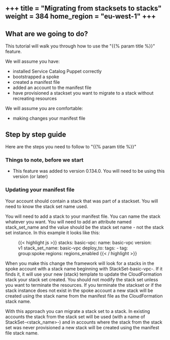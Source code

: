 +++
title = "Migrating from stacksets to stacks"
weight = 384
home_region = "eu-west-1"
+++
---

## What are we going to do?

This tutorial will walk you through how to use the "{{% param title %}}" feature.

We will assume you have:
 
 - installed Service Catalog Puppet correctly
 - bootstrapped a spoke
 - created a manifest file
 - added an account to the manifest file
 - have provisioned a stackset you want to migrate to a stack without recreating resources

We will assume you are comfortable:
 - making changes your manifest file
 

## Step by step guide

Here are the steps you need to follow to "{{% param title %}}"

### Things to note, before we start

- This feature was added to version 0.134.0.  You will need to be using this version (or later)

### Updating your manifest file

Your account should contain a stack that was part of a stackset.  You will need to know the stack set name used.

You will need to add a stack to your manifest file. You can name the stack whatever you want. You will need to add an 
attribute named stack_set_name and the value should be the stack set name - not the stack set instance.  In this example 
it looks like this:

 <figure>
  {{< highlight js >}}
stacks:
  basic-vpc:
    name: basic-vpc
    version: v1
    stack_set_name: basic-vpc
    deploy_to:
      tags:
        - tag: group:spoke
          regions: regions_enabled
  {{< / highlight >}}
 </figure>

When you make this change the framework will look for a stacks in the spoke account with a stack name beginning with 
StackSet-basic-vpc-.  If it finds it, it will use your new (stack) template to update the CloudFormation stack your 
stack set created.  You should not modify the stack set unless you want to terminate the resources.  If you terminate the 
stackset or if the stack instance does not exist in the spoke account a new stack will be created using the stack name 
from the manifest file as the CloudFormation stack name.  

With this approach you can migrate a stack set to a stack.  In existing accounts the stack from the stack set will be 
used (with a name of StackSet-<stack_name>-<hash>) and in accounts where the stack from the stack set was never 
provisioned a new stack will be created using the manifest file stack name.